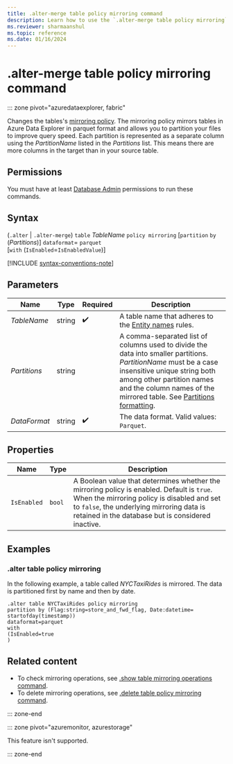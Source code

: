 ```yaml
---
title: .alter-merge table policy mirroring command
description: Learn how to use the `.alter-merge table policy mirroring` command to mirror your data in Azure storage.
ms.reviewer: sharmaanshul
ms.topic: reference
ms.date: 01/16/2024
---
```


# .alter-merge table policy mirroring command

::: zone pivot="azuredataexplorer, fabric"

Changes the tables's [mirroring policy](mirroring-policy.md). The mirroring policy mirrors tables in Azure Data Explorer in parquet format and allows you to partition your files to improve query speed. Each partition is represented as a separate column using the *PartitionName* listed in the *Partitions* list. This means there are more columns in the target than in your source table.

## Permissions

You must have at least [Database Admin](../access-control/role-based-access-control.md) permissions to run these commands.

## Syntax

(`.alter` | `.alter-merge`) `table` *TableName* `policy mirroring` 
[`partition` `by` (*Partitions*)] 
`dataformat`= `parquet`  
[`with` (`IsEnabled`=`IsEnabledValue`)]

[!INCLUDE [syntax-conventions-note](../../includes/syntax-conventions-note.md)]

## Parameters

|Name|Type|Required|Description|
|--|--|--|--|
|*TableName*| string| :heavy_check_mark:|A table name that adheres to the [Entity names](../query/schema-entities/entity-names.md) rules.|
|*Partitions*| string| | A comma-separated list of columns used to divide the data into smaller partitions. *PartitionName* must be a case insensitive unique string both among other partition names and the column names of the mirrored table. See [Partitions formatting](external-tables-azure-storage.md#partitions-formatting).|
|*DataFormat*| string| :heavy_check_mark:| The data format. Valid values: `Parquet`.|

## Properties

|Name|Type|Description|
|--|--|--|
|`IsEnabled`| `bool`| A Boolean value that determines whether the mirroring policy is enabled. Default is `true`. When the mirroring policy is disabled and set to `false`, the underlying mirroring data is retained in the database but is considered inactive. |

## Examples

### .alter table policy mirroring

In the following example, a table called *NYCTaxiRides* is mirrored. The data is partitioned first by name and then by date.

```kusto
.alter table NYCTaxiRides policy mirroring
partition by (Flag:string=store_and_fwd_flag, Date:datetime= startofday(timestamp))
dataformat=parquet
with
(IsEnabled=true
)
```

## Related content

* To check mirroring operations, see [.show table mirroring operations command](show-table-mirroring-operations-command.md).
* To delete mirroring operations, see [.delete table policy mirroring command](delete-table-mirroring-policy-command.md).

::: zone-end

::: zone pivot="azuremonitor, azurestorage"

This feature isn't supported.

::: zone-end